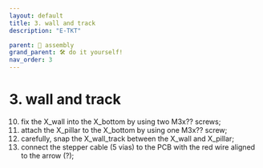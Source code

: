```yaml
---
layout: default
title: 3. wall and track
description: "E-TKT"

parent: 🧩 assembly
grand_parent: 🛠️ do it yourself!
nav_order: 3
---
```


# **3. wall and track**

10. fix the X_wall into the X_bottom by using two M3x?? screws;
11. attach the X_pillar to the X_bottom by using one M3x?? screw;
12. carefully, snap the X_wall_track between the X_wall and X_pillar;
13. connect the stepper cable (5 vias) to the PCB with the red wire aligned to the arrow (?);